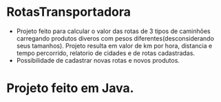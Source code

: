 # RotasTransportadora
- Projeto feito para calcular o valor das rotas de 3 tipos de caminhões carregando produtos diveros com pesos diferentes(desconsiderando seus tamanhos). Projeto resulta em valor de km por hora, distancia e tempo percorrido, relatorio de cidades e de rotas cadastradas. 
- Possibilidade de cadastrar novas rotas e novos produtos. 

# Projeto feito em Java.
